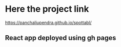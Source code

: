 # Here the project link
https://panchaliupendra.github.io/spottabl/
## React app deployed using gh pages

